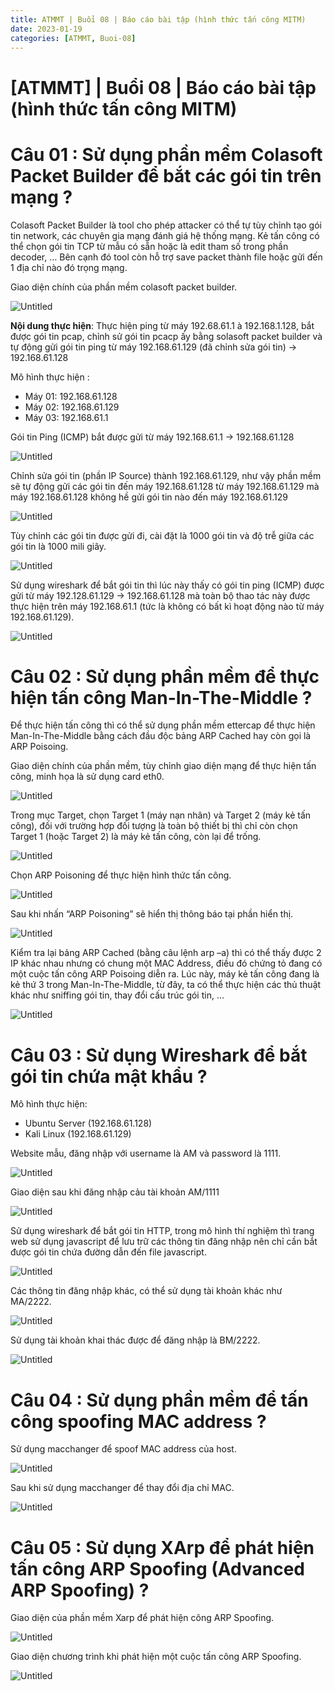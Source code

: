 ```yaml
---
title: ATMMT | Buổi 08 | Báo cáo bài tập (hình thức tấn công MITM) 
date: 2023-01-19 
categories: [ATMMT, Buoi-08]
---
```



# [ATMMT] | Buổi 08 | Báo cáo bài tập (hình thức tấn công MITM)

# Câu 01 : Sử dụng phần mềm Colasoft Packet Builder để bắt các gói tin trên mạng ?

Colasoft Packet Builder là tool cho phép attacker có thể tự tùy chỉnh tạo gói tin network, các chuyên gia mạng đánh giá hệ thống mạng. Kẻ tấn công có thể chọn gói tin TCP từ mẫu có sẵn hoặc là edit tham số trong phần decoder, … Bên cạnh đó tool còn hỗ trợ save packet thành file hoặc gửi đến 1 địa chỉ nào đó trọng mạng.

Giao diện chính của phần mềm colasoft packet builder.

![Untitled](/images/2023-01-19-atmmt-buoi-08/Untitled.png)

**Nội dung thực hiện**: Thực hiện ping từ máy 192.68.61.1 à 192.168.1.128, bắt được gói tin pcap, chỉnh sử gói tin pcacp ấy bằng solasoft packet builder và tự động gửi gói tin ping từ máy 192.168.61.129 (đã chỉnh sửa gói tin) → 192.168.61.128

Mô hình thực hiện : 

- Máy 01: 192.168.61.128
- Máy 02: 192.168.61.129
- Máy 03: 192.168.61.1

Gói tin Ping (ICMP) bắt được gửi từ máy 192.168.61.1 → 192.168.61.128

![Untitled](/images/2023-01-19-atmmt-buoi-08/Untitled1.png)

Chỉnh sửa gói tin (phần IP Source) thành 192.168.61.129, như vậy phần mềm sẽ tự động gửi các gói tin đến máy 192.168.61.128 từ máy 192.168.61.129 mà máy 192.168.61.128 không hề gửi gói tin nào đến máy 192.168.61.129

![Untitled](/images/2023-01-19-atmmt-buoi-08/Untitled2.png)

Tùy chỉnh các gói tin được gửi đi, cài đặt là 1000 gói tin và độ trễ giữa các gói tin là 1000 mili giây.

![Untitled](/images/2023-01-19-atmmt-buoi-08/Untitled3.png)

Sử dụng wireshark để bắt gói tin thì lúc này thấy có gói tin ping (ICMP) được gửi từ máy 192.128.61.129 → 192.168.61.128 mà toàn bộ thao tác này được thực hiện trên máy 192.168.61.1 (tức là không có bất kì hoạt động nào từ máy 192.168.61.129).

![Untitled](/images/2023-01-19-atmmt-buoi-08/Untitled4.png)

# Câu 02 : Sử dụng phần mềm để thực hiện tấn công Man-In-The-Middle ?

Để thực hiện tấn công thì có thể sử dụng phần mềm ettercap để thực hiện Man-In-The-Middle bằng cách đầu độc bảng ARP Cached hay còn gọi là ARP Poisoing.

Giao diện chính của phần mềm, tùy chỉnh giao diện mạng để thực hiện tấn công, minh họa là sử dụng card eth0.

![Untitled](/images/2023-01-19-atmmt-buoi-08/Untitled5.png)

Trong mục Target, chọn Target 1 (máy nạn nhân) và Target 2 (máy kẻ tấn công), đối với trường hợp đối tượng là toàn bộ thiết bị thì chỉ còn chọn Target 1 (hoặc Target 2) là máy kẻ tấn công, còn lại để trống.

![Untitled](/images/2023-01-19-atmmt-buoi-08/Untitled6.png)

Chọn ARP Poisoning để thực hiện hình thức tấn công.

![Untitled](/images/2023-01-19-atmmt-buoi-08/Untitled7.png)

Sau khi nhấn “ARP Poisoning” sẽ hiển thị thông báo tại phần hiển thị.

![Untitled](/images/2023-01-19-atmmt-buoi-08/Untitled8.png)

Kiểm tra lại bảng ARP Cached (bằng câu lệnh arp –a) thì có thể thấy được 2 IP khác nhau nhưng có chung một MAC Address, điều đó chứng tỏ đang có một cuộc tấn công ARP Poisoing diễn ra. Lúc này, máy kẻ tấn công đang là kẻ thứ 3 trong Man-In-The-Middle, từ đây, ta có thể thực hiện các thủ thuật khác như sniffing gói tin, thay đổi cấu trúc gói tin, …

![Untitled](/images/2023-01-19-atmmt-buoi-08/Untitled9.png)

# Câu 03 : Sử dụng Wireshark để bắt gói tin chứa mật khẩu ?

Mô hình thực hiện: 

- Ubuntu Server (192.168.61.128)
- Kali Linux (192.168.61.129)

Website mẫu, đăng nhập với username là AM và password là 1111.

![Untitled](/images/2023-01-19-atmmt-buoi-08/Untitled10.png)

Giao diện sau khi đăng nhập cảu tài khoản AM/1111

![Untitled](/images/2023-01-19-atmmt-buoi-08/Untitled11.png)

Sử dụng wireshark để bắt gói tin HTTP, trong mô hình thí nghiệm thì trang web sử dụng javascript để lưu trữ các thông tin đăng nhập nên chỉ cần bắt được gói tin chứa đường dẫn đến file javascript.

![Untitled](/images/2023-01-19-atmmt-buoi-08/Untitled12.png)

Các thông tin đăng nhập khác, có thể sử dụng tài khoản khác như MA/2222.

![Untitled](/images/2023-01-19-atmmt-buoi-08/Untitled13.png)

Sử dụng tài khoản khai thác được để đăng nhập là BM/2222.

![Untitled](/images/2023-01-19-atmmt-buoi-08/Untitled14.png)

# Câu 04 : Sử dụng phần mềm để tấn công spoofing MAC address ?

Sử dụng macchanger để spoof MAC address của host.

![Untitled](/images/2023-01-19-atmmt-buoi-08/Untitled15.png)

Sau khi sử dụng macchanger để thay đổi địa chỉ MAC.

![Untitled](/images/2023-01-19-atmmt-buoi-08/Untitled16.png)

# Câu 05 : Sử dụng XArp để phát hiện tấn công ARP Spoofing (Advanced ARP Spoofing) ?

Giao diện của phần mềm Xarp để phát hiện công ARP Spoofing.

![Untitled](/images/2023-01-19-atmmt-buoi-08/Untitled17.png)

Giao diện chương trình khi phát hiện một cuộc tấn công ARP Spoofing.

![Untitled](/images/2023-01-19-atmmt-buoi-08/Untitled18.png)